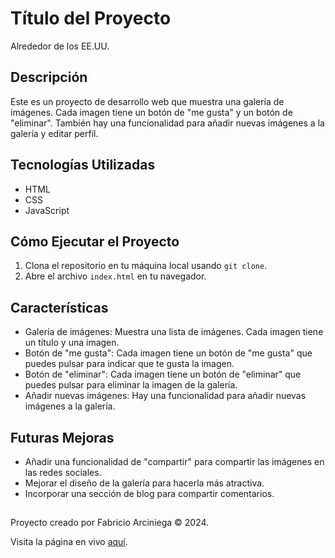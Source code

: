 # Título del Proyecto

Alrededor de los EE.UU.

## Descripción

Este es un proyecto de desarrollo web que muestra una galería de imágenes. Cada imagen tiene un botón de "me gusta" y un botón de "eliminar". También hay una funcionalidad para añadir nuevas imágenes a la galería y editar perfil.

## Tecnologías Utilizadas

- HTML
- CSS
- JavaScript

## Cómo Ejecutar el Proyecto

1. Clona el repositorio en tu máquina local usando `git clone`.
2. Abre el archivo `index.html` en tu navegador.

## Características

- Galería de imágenes: Muestra una lista de imágenes. Cada imagen tiene un título y una imagen.
- Botón de "me gusta": Cada imagen tiene un botón de "me gusta" que puedes pulsar para indicar que te gusta la imagen.
- Botón de "eliminar": Cada imagen tiene un botón de "eliminar" que puedes pulsar para eliminar la imagen de la galería.
- Añadir nuevas imágenes: Hay una funcionalidad para añadir nuevas imágenes a la galería.

## Futuras Mejoras

- Añadir una funcionalidad de "compartir" para compartir las imágenes en las redes sociales.
- Mejorar el diseño de la galería para hacerla más atractiva.
- Incorporar una sección de blog para compartir comentarios.

##

Proyecto creado por Fabricio Arciniega © 2024.

Visita la página en vivo [aquí](https://taurenloco.github.io/web_project_around/).

